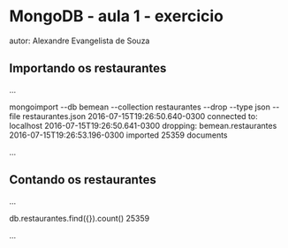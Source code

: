 
# MongoDB   - aula 1 - exercicio
autor: Alexandre Evangelista de Souza

## Importando os restaurantes
...

mongoimport --db bemean --collection restaurantes --drop --type json --file restaurantes.json 
2016-07-15T19:26:50.640-0300    connected to: localhost
2016-07-15T19:26:50.641-0300    dropping: bemean.restaurantes
2016-07-15T19:26:53.196-0300    imported 25359 documents

...

## Contando os restaurantes

...

db.restaurantes.find({}).count()
25359


...
